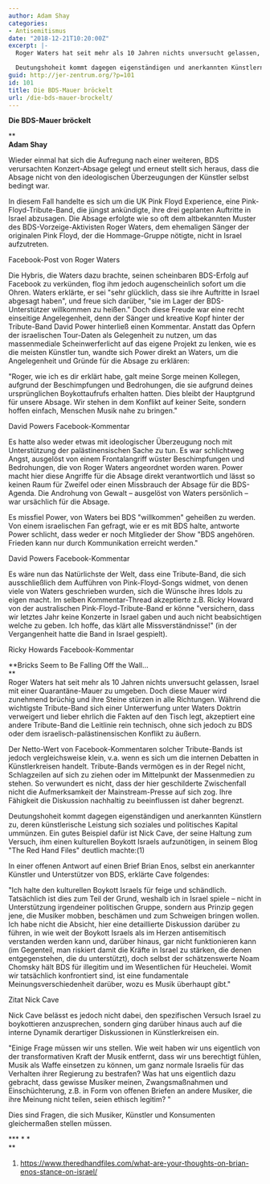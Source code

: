 ```yaml
---
author: Adam Shay
categories:
- Antisemitismus
date: "2018-12-21T10:20:00Z"
excerpt: |-
  Roger Waters hat seit mehr als 10 Jahren nichts unversucht gelassen, Israel mit einer Quarantäne-Mauer zu umgeben. Doch diese Mauer wird zunehmend brüchig und ihre Steine stürzen in alle Richtungen. Während die wichtigste Tribute-Band sich einer Unterwerfung unter Waters Doktrin verweigert und lieber ehrlich die Fakten auf den Tisch legt, akzeptiert eine andere Tribute-Band die Leitlinie rein technisch, ohne sich jedoch zu BDS oder dem israelisch-palästinensischen Konflikt zu äußern. Der Netto-Wert von Facebook-Kommentaren solcher Tribute-Bands ist jedoch vergleichsweise klein, v.a. wenn es sich um die internen Debatten in Künstlerkreisen handelt. Tribute-Bands vermögen es in der Regel nicht, Schlagzeilen auf sich zu ziehen oder im Mittelpunkt der Massenmedien zu stehen. So verwundert es nicht, dass der hier geschilderte Zwischenfall nicht die Aufmerksamkeit der Mainstream-Presse auf sich zog. Ihre Fähigkeit die Diskussion nachhaltig zu beeinflussen ist daher begrenzt.

  Deutungshoheit kommt dagegen eigenständigen und anerkannten Künstlern zu, deren künstlerische Leistung sich soziales und politisches Kapital ummünzen. Ein gutes Beispiel dafür ist Nick Cave, der seine Haltung zum Versuch, ihm einen kulturellen Boykott Israels aufzunötigen, in seinem Blog &quot;The Red Hand Files&quot; deutlich machte: &quot;Ich halte den kulturellen Boykott Israels für feige und schändlich. Tatsächlich ist dies zum Teil der Grund, weshalb ich in Israel spiele - nicht in Unterstützung irgendeiner politischen Gruppe, sondern aus Prinzip gegen jene, die Musiker mobben, beschämen und zum Schweigen bringen wollen.&quot;
guid: http://jer-zentrum.org/?p=101
id: 101
title: Die BDS-Mauer bröckelt
url: /die-bds-mauer-brockelt/
---
```


   
**Die BDS-Mauer bröckelt**

**  
**Adam Shay**

  
Wieder einmal hat sich die Aufregung nach einer weiteren, BDS verursachten Konzert-Absage gelegt und erneut stellt sich heraus, dass die Absage nicht von den ideologischen Überzeugungen der Künstler selbst bedingt war.

In diesem Fall handelte es sich um die UK Pink Floyd Experience, eine Pink-Floyd-Tribute-Band, die jüngst ankündigte, ihre drei geplanten Auftritte in Israel abzusagen. Die Absage erfolgte wie so oft dem altbekannten Muster des BDS-Vorzeige-Aktivisten Roger Waters, dem ehemaligen Sänger der originalen Pink Floyd, der die Hommage-Gruppe nötigte, nicht in Israel aufzutreten.

 


Facebook-Post von Roger Waters  


  
Die Hybris, die Waters dazu brachte, seinen scheinbaren BDS-Erfolg auf Facebook zu verkünden, flog ihm jedoch augenscheinlich sofort um die Ohren. Waters erklärte, er sei "sehr glücklich, dass sie ihre Auftritte in Israel abgesagt haben", und freue sich darüber, "sie im Lager der BDS-Unterstützer willkommen zu heißen." Doch diese Freude war eine recht einseitige Angelegenheit, denn der Sänger und kreative Kopf hinter der Tribute-Band David Power hinterließ einen Kommentar. Anstatt das Opfern der israelischen Tour-Daten als Gelegenheit zu nutzen, um das massenmediale Scheinwerferlicht auf das eigene Projekt zu lenken, wie es die meisten Künstler tun, wandte sich Power direkt an Waters, um die Angelegenheit und Gründe für die Absage zu erklären:

"Roger, wie ich es dir erklärt habe, galt meine Sorge meinen Kollegen, aufgrund der Beschimpfungen und Bedrohungen, die sie aufgrund deines ursprünglichen Boykottaufrufs erhalten hatten. Dies bleibt der Hauptgrund für unsere Absage. Wir stehen in dem Konflikt auf keiner Seite, sondern hoffen einfach, Menschen Musik nahe zu bringen."

  


 
David Powers Facebook-Kommentar  


  
Es hatte also weder etwas mit ideologischer Überzeugung noch mit Unterstützung der palästinensischen Sache zu tun. Es war schlichtweg Angst, ausgelöst von einem Frontalangriff wüster Beschimpfungen und Bedrohungen, die von Roger Waters angeordnet worden waren. Power macht hier diese Angriffe für die Absage direkt verantwortlich und lässt so keinen Raum für Zweifel oder einen Missbrauch der Absage für die BDS-Agenda. Die Androhung von Gewalt – ausgelöst von Waters persönlich – war ursächlich für die Absage.

Es missfiel Power, von Waters bei BDS "willkommen" geheißen zu werden. Von einem israelischen Fan gefragt, wie er es mit BDS halte, antworte Power schlicht, dass weder er noch Mitglieder der Show "BDS angehören. Frieden kann nur durch Kommunikation erreicht werden."

 
David Powers Facebook-Kommentar  


  
Es wäre nun das Natürlichste der Welt, dass eine Tribute-Band, die sich ausschließlich dem Aufführen von Pink-Floyd-Songs widmet, von denen viele von Waters geschrieben wurden, sich die Wünsche ihres Idols zu eigen macht. Im selben Kommentar-Thread akzeptierte z.B. Ricky Howard von der australischen Pink-Floyd-Tribute-Band er könne "versichern, dass wir letztes Jahr keine Konzerte in Israel gaben und auch nicht beabsichtigen welche zu geben. Ich hoffe, das klärt alle Missverständnisse!" (in der Vergangenheit hatte die Band in Israel gespielt).



 
Ricky Howards Facebook-Kommentar  
  


**Bricks Seem to Be Falling Off the Wall…  
**  
Roger Waters hat seit mehr als 10 Jahren nichts unversucht gelassen, Israel mit einer Quarantäne-Mauer zu umgeben. Doch diese Mauer wird zunehmend brüchig und ihre Steine stürzen in alle Richtungen. Während die wichtigste Tribute-Band sich einer Unterwerfung unter Waters Doktrin verweigert und lieber ehrlich die Fakten auf den Tisch legt, akzeptiert eine andere Tribute-Band die Leitlinie rein technisch, ohne sich jedoch zu BDS oder dem israelisch-palästinensischen Konflikt zu äußern.

Der Netto-Wert von Facebook-Kommentaren solcher Tribute-Bands ist jedoch vergleichsweise klein, v.a. wenn es sich um die internen Debatten in Künstlerkreisen handelt. Tribute-Bands vermögen es in der Regel nicht, Schlagzeilen auf sich zu ziehen oder im Mittelpunkt der Massenmedien zu stehen. So verwundert es nicht, dass der hier geschilderte Zwischenfall nicht die Aufmerksamkeit der Mainstream-Presse auf sich zog. Ihre Fähigkeit die Diskussion nachhaltig zu beeinflussen ist daher begrenzt.

Deutungshoheit kommt dagegen eigenständigen und anerkannten Künstlern zu, deren künstlerische Leistung sich soziales und politisches Kapital ummünzen. Ein gutes Beispiel dafür ist Nick Cave, der seine Haltung zum Versuch, ihm einen kulturellen Boykott Israels aufzunötigen, in seinem Blog "The Red Hand Files" deutlich machte:(1)

In einer offenen Antwort auf einen Brief Brian Enos, selbst ein anerkannter Künstler und Unterstützer von BDS, erklärte Cave folgendes:

"Ich halte den kulturellen Boykott Israels für feige und schändlich. Tatsächlich ist dies zum Teil der Grund, weshalb ich in Israel spiele – nicht in Unterstützung irgendeiner politischen Gruppe, sondern aus Prinzip gegen jene, die Musiker mobben, beschämen und zum Schweigen bringen wollen. Ich habe nicht die Absicht, hier eine detaillierte Diskussion darüber zu führen, in wie weit der Boykott Israels als im Herzen antisemitisch verstanden werden kann und, darüber hinaus, gar nicht funktionieren kann (im Gegenteil, man riskiert damit die Kräfte in Israel zu stärken, die denen entgegenstehen, die du unterstützt), doch selbst der schätzenswerte Noam Chomsky hält BDS für illegitim und im Wesentlichen für Heuchelei. Womit wir tatsächlich konfrontiert sind, ist eine fundamentale Meinungsverschiedenheit darüber, wozu es Musik überhaupt gibt."



 
Zitat Nick Cave   




Nick Cave belässt es jedoch nicht dabei, den spezifischen Versuch Israel zu boykottieren anzusprechen, sondern ging darüber hinaus auch auf die interne Dynamik derartiger Diskussionen in Künstlerkreisen ein.

"Einige Frage müssen wir uns stellen. Wie weit haben wir uns eigentlich von der transformativen Kraft der Musik entfernt, dass wir uns berechtigt fühlen, Musik als Waffe einsetzen zu können, um ganz normale Israelis für das Verhalten ihrer Regierung zu bestrafen? Was hat uns eigentlich dazu gebracht, dass gewisse Musiker meinen, Zwangsmaßnahmen und Einschüchterung, z.B. in Form von offenen Briefen an andere Musiker, die ihre Meinung nicht teilen, seien ethisch legitim? "

Dies sind Fragen, die sich Musiker, Künstler und Konsumenten gleichermaßen stellen müssen.

**\* \* \*  
**  


1. https://www.theredhandfiles.com/what-are-your-thoughts-on-brian-enos-stance-on-israel/